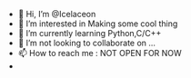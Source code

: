 - 👋 Hi, I’m @Icelaceon
- 👀 I’m interested in Making some cool thing
- 🌱 I’m currently learning Python,C/C++
- 💞️ I’m not looking to collaborate on ...
- 📫 How to reach me : NOT OPEN FOR NOW
-
<!---
Icelaceon/Icelaceon is a ✨ special ✨ repository because its `README.md` (this file) appears on your GitHub profile.
You can click the Preview link to take a look at your changes.
--->
